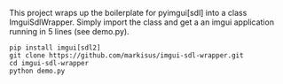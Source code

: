 This project wraps up the boilerplate for pyimgui[sdl] into a class ImguiSdlWrapper. Simply import the class and get a an imgui application running in 5 lines (see demo.py).

    pip install imgui[sdl2]
    git clone https://github.com/markisus/imgui-sdl-wrapper.git
    cd imgui-sdl-wrapper
    python demo.py

